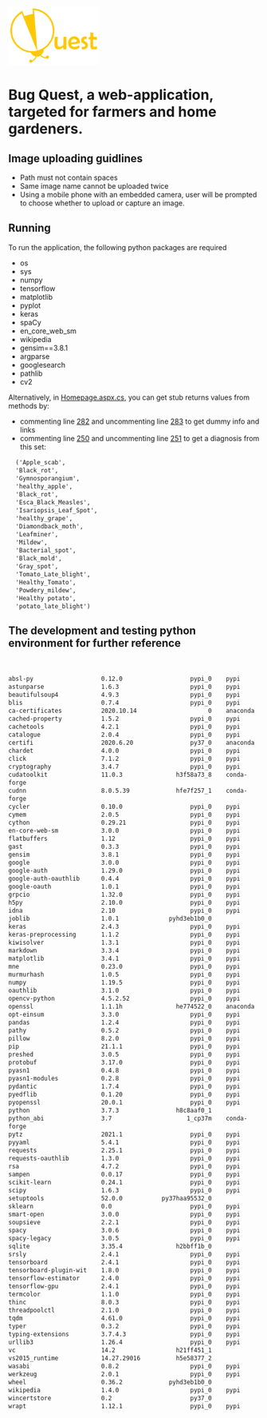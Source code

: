 
![Alt Text](https://github.com/mareloraby/DataGang/blob/master/DataGang/assets/img/BugQuestyellows.png)
# Bug Quest, a web-application, targeted for farmers and home gardeners.



## Image uploading guidlines
- Path must not contain spaces
- Same image name cannot be uploaded twice
- Using a mobile phone with an embedded camera, user will be prompted to choose whether to upload or capture an image.


## Running

To run the application, the following python packages are required
- os
- sys
- numpy
- tensorflow
- matplotlib
- pyplot
- keras
- spaCy
- en_core_web_sm
- wikipedia
- gensim==3.8.1
- argparse
- googlesearch 
- pathlib 
- cv2


Alternatively, in [Homepage.aspx.cs](https://github.com/mareloraby/DataGang/blob/master/DataGang/Homepage.aspx.cs), you can get stub returns values from methods by:
- commenting line [282](https://github.com/mareloraby/DataGang/blob/cedf5c5919b4f3f858fb86ac3e8a96565ed7e9e8/DataGang/Homepage.aspx.cs#L282) and uncommenting line [283](https://github.com/mareloraby/DataGang/blob/cedf5c5919b4f3f858fb86ac3e8a96565ed7e9e8/DataGang/Homepage.aspx.cs#L283) to get dummy info and links
- commenting line [250](https://github.com/mareloraby/DataGang/blob/cedf5c5919b4f3f858fb86ac3e8a96565ed7e9e8/DataGang/Homepage.aspx.cs#L250) and uncommenting line [251](https://github.com/mareloraby/DataGang/blob/cedf5c5919b4f3f858fb86ac3e8a96565ed7e9e8/DataGang/Homepage.aspx.cs#L251) to get a diagnosis from this set:
```
  ('Apple_scab',
  'Black_rot',
  'Gymnosporangium',
  'healthy_apple',
  'Black_rot',
  'Esca_Black_Measles',
  'Isariopsis_Leaf_Spot',
  'healthy_grape', 
  'Diamondback_moth',
  'Leafminer',
  'Mildew',
  'Bacterial_spot',
  'Black_mold',
  'Gray_spot',
  'Tomato_Late_blight',
  'Healthy_Tomato',
  'Powdery_mildew',
  'Healthy potato',
  'potato_late_blight')
  ```
 
## The development and testing python environment for further reference
  ```


absl-py                   0.12.0                   pypi_0    pypi
astunparse                1.6.3                    pypi_0    pypi
beautifulsoup4            4.9.3                    pypi_0    pypi
blis                      0.7.4                    pypi_0    pypi
ca-certificates           2020.10.14                    0    anaconda
cached-property           1.5.2                    pypi_0    pypi
cachetools                4.2.1                    pypi_0    pypi
catalogue                 2.0.4                    pypi_0    pypi
certifi                   2020.6.20                py37_0    anaconda
chardet                   4.0.0                    pypi_0    pypi
click                     7.1.2                    pypi_0    pypi
cryptography              3.4.7                    pypi_0    pypi
cudatoolkit               11.0.3               h3f58a73_8    conda-forge
cudnn                     8.0.5.39             hfe7f257_1    conda-forge
cycler                    0.10.0                   pypi_0    pypi
cymem                     2.0.5                    pypi_0    pypi
cython                    0.29.21                  pypi_0    pypi
en-core-web-sm            3.0.0                    pypi_0    pypi
flatbuffers               1.12                     pypi_0    pypi
gast                      0.3.3                    pypi_0    pypi
gensim                    3.8.1                    pypi_0    pypi
google                    3.0.0                    pypi_0    pypi
google-auth               1.29.0                   pypi_0    pypi
google-auth-oauthlib      0.4.4                    pypi_0    pypi
google-oauth              1.0.1                    pypi_0    pypi
grpcio                    1.32.0                   pypi_0    pypi
h5py                      2.10.0                   pypi_0    pypi
idna                      2.10                     pypi_0    pypi
joblib                    1.0.1              pyhd3eb1b0_0
keras                     2.4.3                    pypi_0    pypi
keras-preprocessing       1.1.2                    pypi_0    pypi
kiwisolver                1.3.1                    pypi_0    pypi
markdown                  3.3.4                    pypi_0    pypi
matplotlib                3.4.1                    pypi_0    pypi
mne                       0.23.0                   pypi_0    pypi
murmurhash                1.0.5                    pypi_0    pypi
numpy                     1.19.5                   pypi_0    pypi
oauthlib                  3.1.0                    pypi_0    pypi
opencv-python             4.5.2.52                 pypi_0    pypi
openssl                   1.1.1h               he774522_0    anaconda
opt-einsum                3.3.0                    pypi_0    pypi
pandas                    1.2.4                    pypi_0    pypi
pathy                     0.5.2                    pypi_0    pypi
pillow                    8.2.0                    pypi_0    pypi
pip                       21.1.1                   pypi_0    pypi
preshed                   3.0.5                    pypi_0    pypi
protobuf                  3.17.0                   pypi_0    pypi
pyasn1                    0.4.8                    pypi_0    pypi
pyasn1-modules            0.2.8                    pypi_0    pypi
pydantic                  1.7.4                    pypi_0    pypi
pyedflib                  0.1.20                   pypi_0    pypi
pyopenssl                 20.0.1                   pypi_0    pypi
python                    3.7.3                h8c8aaf0_1
python_abi                3.7                     1_cp37m    conda-forge
pytz                      2021.1                   pypi_0    pypi
pyyaml                    5.4.1                    pypi_0    pypi
requests                  2.25.1                   pypi_0    pypi
requests-oauthlib         1.3.0                    pypi_0    pypi
rsa                       4.7.2                    pypi_0    pypi
sampen                    0.0.17                   pypi_0    pypi
scikit-learn              0.24.1                   pypi_0    pypi
scipy                     1.6.3                    pypi_0    pypi
setuptools                52.0.0           py37haa95532_0
sklearn                   0.0                      pypi_0    pypi
smart-open                3.0.0                    pypi_0    pypi
soupsieve                 2.2.1                    pypi_0    pypi
spacy                     3.0.6                    pypi_0    pypi
spacy-legacy              3.0.5                    pypi_0    pypi
sqlite                    3.35.4               h2bbff1b_0
srsly                     2.4.1                    pypi_0    pypi
tensorboard               2.4.1                    pypi_0    pypi
tensorboard-plugin-wit    1.8.0                    pypi_0    pypi
tensorflow-estimator      2.4.0                    pypi_0    pypi
tensorflow-gpu            2.4.1                    pypi_0    pypi
termcolor                 1.1.0                    pypi_0    pypi
thinc                     8.0.3                    pypi_0    pypi
threadpoolctl             2.1.0                    pypi_0    pypi
tqdm                      4.61.0                   pypi_0    pypi
typer                     0.3.2                    pypi_0    pypi
typing-extensions         3.7.4.3                  pypi_0    pypi
urllib3                   1.26.4                   pypi_0    pypi
vc                        14.2                 h21ff451_1
vs2015_runtime            14.27.29016          h5e58377_2
wasabi                    0.8.2                    pypi_0    pypi
werkzeug                  2.0.1                    pypi_0    pypi
wheel                     0.36.2             pyhd3eb1b0_0
wikipedia                 1.4.0                    pypi_0    pypi
wincertstore              0.2                      py37_0
wrapt                     1.12.1                   pypi_0    pypi

  ```

